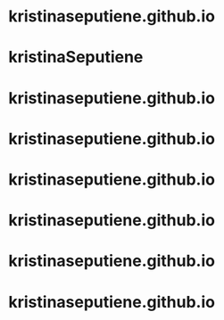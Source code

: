 ﻿# kristinaseputiene.github.io
# kristinaSeputiene
# kristinaseputiene.github.io
# kristinaseputiene.github.io
# kristinaseputiene.github.io
# kristinaseputiene.github.io
# kristinaseputiene.github.io
# kristinaseputiene.github.io
